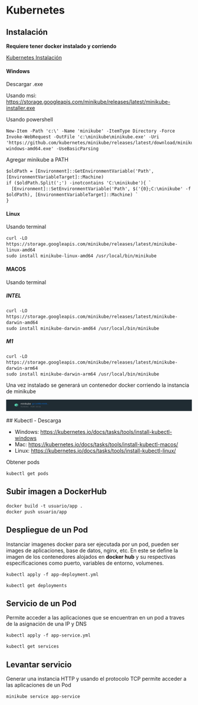 # Kubernetes

## Instalación

**Requiere tener docker instalado y corriendo**

[Kubernetes Instalación]

#### Windows
Descargar .exe

Usando msi: https://storage.googleapis.com/minikube/releases/latest/minikube-installer.exe

Usando powershell
```
New-Item -Path 'c:\' -Name 'minikube' -ItemType Directory -Force
Invoke-WebRequest -OutFile 'c:\minikube\minikube.exe' -Uri 'https://github.com/kubernetes/minikube/releases/latest/download/minikube-windows-amd64.exe' -UseBasicParsing
```

Agregar minikube a PATH
```
$oldPath = [Environment]::GetEnvironmentVariable('Path', [EnvironmentVariableTarget]::Machine)
if ($oldPath.Split(';') -inotcontains 'C:\minikube'){ `
  [Environment]::SetEnvironmentVariable('Path', $('{0};C:\minikube' -f $oldPath), [EnvironmentVariableTarget]::Machine) `
}
```

#### Linux
Usando terminal
```
curl -LO https://storage.googleapis.com/minikube/releases/latest/minikube-linux-amd64
sudo install minikube-linux-amd64 /usr/local/bin/minikube
```

#### MACOS
Usando terminal
##### INTEL
```
curl -LO https://storage.googleapis.com/minikube/releases/latest/minikube-darwin-amd64
sudo install minikube-darwin-amd64 /usr/local/bin/minikube
```

##### M1
```
curl -LO https://storage.googleapis.com/minikube/releases/latest/minikube-darwin-arm64
sudo install minikube-darwin-arm64 /usr/local/bin/minikube
```

Una vez instalado se generará un contenedor docker corriendo la instancia de minikube

![alt text](img1.png "Title")


## Kubectl - Descarga
- Windows: https://kubernetes.io/docs/tasks/tools/install-kubectl-windows
- Mac: https://kubernetes.io/docs/tasks/tools/install-kubectl-macos/
- Linux: https://kubernetes.io/docs/tasks/tools/install-kubectl-linux/

Obtener pods
```
kubectl get pods
```

## Subir imagen a DockerHub

```
docker build -t usuario/app .
docker push usuario/app
```

## Despliegue de un Pod
Instanciar imagenes docker para ser ejecutada por un pod, pueden ser images de aplicaciones, base de datos, nginx, etc.
En este se define la imagen de los contenedores alojados en **docker hub** y su respectivas especificaciones como puerto, variables de entorno, volumenes.

```
kubectl apply -f app-deployment.yml
```

```
kubectl get deployments
```

## Servicio de un Pod
Permite acceder a las aplicaciones que se encuentran en un pod a traves de la asignación de una IP y DNS

```
kubectl apply -f app-service.yml
```

```
kubectl get services
```

## Levantar servicio
Generar una instancia HTTP y usando el protocolo TCP permite acceder a las aplicaciones de un Pod

```
minikube service app-service
```


[Kubernetes Instalación]:<https://minikube.sigs.k8s.io/docs/start/>
